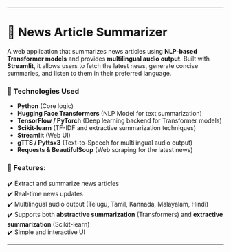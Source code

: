 
---
# 📰 News Article Summarizer  
A web application that summarizes news articles using **NLP-based Transformer models** and provides **multilingual audio output**. Built with **Streamlit**, it allows users to fetch the latest news, generate concise summaries, and listen to them in their preferred language.  

### 🔧 Technologies Used  
- **Python** (Core logic)  
- **Hugging Face Transformers** (NLP Model for text summarization)  
- **TensorFlow / PyTorch** (Deep learning backend for Transformer models)  
- **Scikit-learn** (TF-IDF and extractive summarization techniques)  
- **Streamlit** (Web UI)  
- **gTTS / Pyttsx3** (Text-to-Speech for multilingual audio output)  
- **Requests & BeautifulSoup** (Web scraping for the latest news)  

### 🚀 Features:  
✔️ Extract and summarize news articles  
✔️ Real-time news updates  
✔️ Multilingual audio output (Telugu, Tamil, Kannada, Malayalam, Hindi)  
✔️ Supports both **abstractive summarization** (Transformers) and **extractive summarization** (Scikit-learn)  
✔️ Simple and interactive UI  

---
